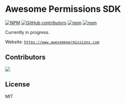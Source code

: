 # Awesome Permissions SDK

[![NPM](https://img.shields.io/npm/l/@awesomepermissions/sdk)](https://github.com/awesomepermissions/sdk/blob/main/LICENSE)
[![GitHub contributors](https://img.shields.io/github/contributors/AwesomePermissions/sdk)](https://github.com/AwesomePermissions/sdk/graphs/contributors)
[![npm](https://img.shields.io/npm/v/@awesomepermissions/sdk)](https://www.npmjs.com/package/@awesomepermissions/sdk)
[![npm](https://img.shields.io/npm/dm/@awesomepermissions/sdk)](https://www.npmjs.com/package/@awesomepermissions/sdk)

Currently in progress.

Website: [`https://www.awesomepermissions.com`](https://www.awesomepermissions.com)

## Contributors

<a href="https://github.com/AwesomePermissions/sdk/graphs/contributors">
  <img src="https://contrib.rocks/image?repo=AwesomePermissions/sdk" />
</a>

## License

MIT